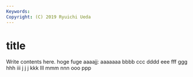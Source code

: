 ```yaml
---
Keywords:
Copyright: (C) 2019 Ryuichi Ueda
---
```


# title

Write contents here.
hoge
fuge
aaaajj:
aaaaaaa
bbbb
ccc
dddd
eee
fff
ggg
hhh
iii
j j j 
kkk
lll
mmm
nnn
ooo
ppp
